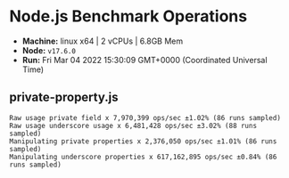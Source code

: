 # Node.js Benchmark Operations

* __Machine:__ linux x64 | 2 vCPUs | 6.8GB Mem
* __Node:__ `v17.6.0`
* __Run:__ Fri Mar 04 2022 15:30:09 GMT+0000 (Coordinated Universal Time)

## private-property.js
```
Raw usage private field x 7,970,399 ops/sec ±1.02% (86 runs sampled)
Raw usage underscore usage x 6,481,428 ops/sec ±3.02% (88 runs sampled)
Manipulating private properties x 2,376,050 ops/sec ±1.01% (86 runs sampled)
Manipulating underscore properties x 617,162,895 ops/sec ±0.84% (86 runs sampled)
```
